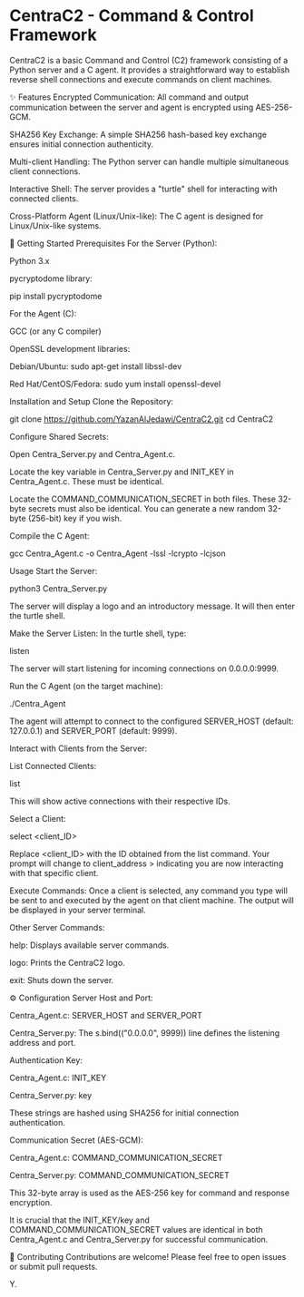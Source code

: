 # CentraC2 - Command & Control Framework
CentraC2 is a basic Command and Control (C2) framework consisting of a Python server and a C agent. It provides a straightforward way to establish reverse shell connections and execute commands on client machines.

✨ Features
Encrypted Communication: All command and output communication between the server and agent is encrypted using AES-256-GCM.

SHA256 Key Exchange: A simple SHA256 hash-based key exchange ensures initial connection authenticity.

Multi-client Handling: The Python server can handle multiple simultaneous client connections.

Interactive Shell: The server provides a "turtle" shell for interacting with connected clients.

Cross-Platform Agent (Linux/Unix-like): The C agent is designed for Linux/Unix-like systems.

🚀 Getting Started
Prerequisites
For the Server (Python):

Python 3.x

pycryptodome library:

pip install pycryptodome

For the Agent (C):

GCC (or any C compiler)

OpenSSL development libraries:

Debian/Ubuntu: sudo apt-get install libssl-dev

Red Hat/CentOS/Fedora: sudo yum install openssl-devel

Installation and Setup
Clone the Repository:

git clone https://github.com/YazanAlJedawi/CentraC2.git
cd CentraC2

Configure Shared Secrets:

Open Centra_Server.py and Centra_Agent.c.

Locate the key variable in Centra_Server.py and INIT_KEY in Centra_Agent.c. These must be identical.

Locate the COMMAND_COMMUNICATION_SECRET in both files. These 32-byte secrets must also be identical. You can generate a new random 32-byte (256-bit) key if you wish.

Compile the C Agent:

gcc Centra_Agent.c -o Centra_Agent -lssl -lcrypto -lcjson

Usage
Start the Server:

python3 Centra_Server.py

The server will display a logo and an introductory message. It will then enter the turtle shell.

Make the Server Listen:
In the turtle shell, type:

listen

The server will start listening for incoming connections on 0.0.0.0:9999.

Run the C Agent (on the target machine):

./Centra_Agent

The agent will attempt to connect to the configured SERVER_HOST (default: 127.0.0.1) and SERVER_PORT (default: 9999).

Interact with Clients from the Server:

List Connected Clients:

list

This will show active connections with their respective IDs.

Select a Client:

select <client_ID>

Replace <client_ID> with the ID obtained from the list command. Your prompt will change to client_address > indicating you are now interacting with that specific client.

Execute Commands:
Once a client is selected, any command you type will be sent to and executed by the agent on that client machine. The output will be displayed in your server terminal.

Other Server Commands:

help: Displays available server commands.

logo: Prints the CentraC2 logo.

exit: Shuts down the server.

⚙️ Configuration
Server Host and Port:

Centra_Agent.c: SERVER_HOST and SERVER_PORT

Centra_Server.py: The s.bind(("0.0.0.0", 9999)) line defines the listening address and port.

Authentication Key:

Centra_Agent.c: INIT_KEY

Centra_Server.py: key

These strings are hashed using SHA256 for initial connection authentication.

Communication Secret (AES-GCM):

Centra_Agent.c: COMMAND_COMMUNICATION_SECRET

Centra_Server.py: COMMAND_COMMUNICATION_SECRET

This 32-byte array is used as the AES-256 key for command and response encryption.

It is crucial that the INIT_KEY/key and COMMAND_COMMUNICATION_SECRET values are identical in both Centra_Agent.c and Centra_Server.py for successful communication.



🤝 Contributing
Contributions are welcome! Please feel free to open issues or submit pull requests.


Y.

